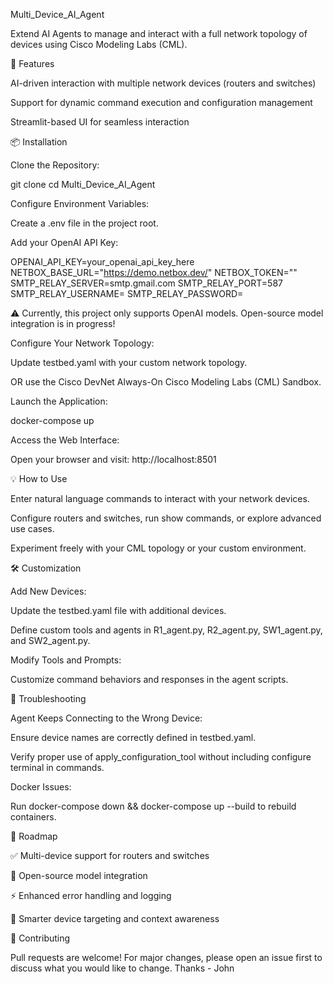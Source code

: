 Multi_Device_AI_Agent

Extend AI Agents to manage and interact with a full network topology of devices using Cisco Modeling Labs (CML).

🚀 Features

AI-driven interaction with multiple network devices (routers and switches)

Support for dynamic command execution and configuration management

Streamlit-based UI for seamless interaction

📦 Installation

Clone the Repository:

git clone [<repository-url>](https://github.com/automateyournetwork/Multi_Device_AI_Agent)
cd Multi_Device_AI_Agent

Configure Environment Variables:

Create a .env file in the project root.

Add your OpenAI API Key:

OPENAI_API_KEY=your_openai_api_key_here
NETBOX_BASE_URL="https://demo.netbox.dev/"
NETBOX_TOKEN="<your token>"
SMTP_RELAY_SERVER=smtp.gmail.com
SMTP_RELAY_PORT=587
SMTP_RELAY_USERNAME=<your gmail>
SMTP_RELAY_PASSWORD=<your application key>

⚠️ Currently, this project only supports OpenAI models. Open-source model integration is in progress!

Configure Your Network Topology:

Update testbed.yaml with your custom network topology.

OR use the Cisco DevNet Always-On Cisco Modeling Labs (CML) Sandbox.

Launch the Application:

docker-compose up

Access the Web Interface:

Open your browser and visit: http://localhost:8501

💡 How to Use

Enter natural language commands to interact with your network devices.

Configure routers and switches, run show commands, or explore advanced use cases.

Experiment freely with your CML topology or your custom environment.

🛠️ Customization

Add New Devices:

Update the testbed.yaml file with additional devices.

Define custom tools and agents in R1_agent.py, R2_agent.py, SW1_agent.py, and SW2_agent.py.

Modify Tools and Prompts:

Customize command behaviors and responses in the agent scripts.

🔧 Troubleshooting

Agent Keeps Connecting to the Wrong Device:

Ensure device names are correctly defined in testbed.yaml.

Verify proper use of apply_configuration_tool without including configure terminal in commands.

Docker Issues:

Run docker-compose down && docker-compose up --build to rebuild containers.

📖 Roadmap

✅ Multi-device support for routers and switches

🔄 Open-source model integration

⚡ Enhanced error handling and logging

🧠 Smarter device targeting and context awareness

🤝 Contributing

Pull requests are welcome! For major changes, please open an issue first to discuss what you would like to change. Thanks - John
